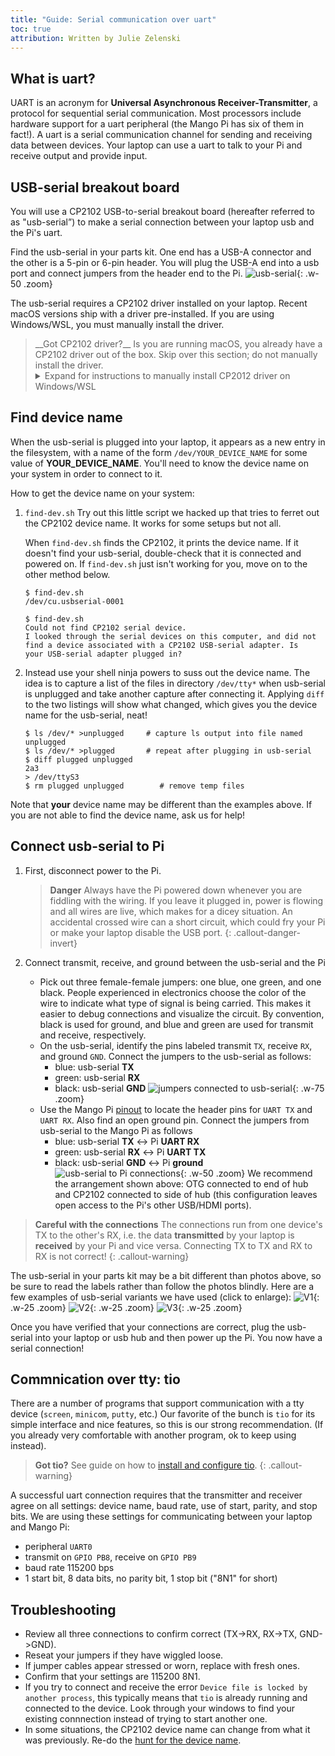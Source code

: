 ```yaml
---
title: "Guide: Serial communication over uart"
toc: true
attribution: Written by Julie Zelenski
---
```

## What is uart?

UART is an acronym for __Universal Asynchronous Receiver-Transmitter__, a protocol for sequential serial communication.  Most processors include hardware support for a uart peripheral (the Mango Pi has six of them in fact!). A uart is a serial communication channel for sending and receiving data between devices. Your laptop can use a uart to talk to your Pi and receive output and provide input.

## USB-serial breakout board

You will use a CP2102 USB-to-serial breakout board (hereafter referred to as "usb-serial”) to make a serial connection between your laptop usb and the Pi's uart.

Find the usb-serial in your parts kit. One end has a USB-A connector and the other is a 5-pin or 6-pin header. You will plug the USB-A end into a usb port and connect jumpers from the header end to the Pi.
![usb-serial](../images/uart-usb-serial.jpg){: .w-50 .zoom}

The usb-serial requires a CP2102 driver installed on your laptop. Recent macOS versions ship with a driver pre-installed. If you are using Windows/WSL, you must manually install the driver.

<blockquote class="callout-warning" markdown="1">
__Got CP2102 driver?__  Is you are running macOS, you already have a CP2102 driver out of the box. Skip over this section; do not manually install the driver.
<details markdown="1">
<summary>Expand for instructions to manually install CP2012 driver on Windows/WSL</summary>
1. Only use these instructions for Windows v10 or v11.
1. Installing the CP2102 driver is done from Windows (not inside the WSL terminal). Switch to your Windows web browser and go to the Silicon Labs [CP210x Downloads page](https://www.silabs.com/developers/usb-to-uart-bridge-vcp-drivers?tab=downloads).
1. Select the "Downloads" tab and find "CP210x Windows Drivers v6.7.6". Download this zip file.
    - __Be sure to choose version 6.7.6!__ Don't be confused by other drivers with similar names and slightly different version numbers. The version to download is exactly __CP210x Windows Drivers v6.7.6__.
1. Extract all files from the downloaded zip file. Look in the uncompressed folder for the installer exe file that matches the architecture of your laptop.  If your laptop is 64-bit, the installer exe is named `CP210xVCPInstaller_x64.exe`. If 32-bit, it is `CP210xVCPInstaller_x86.exe`.
    - If you are not sure whether your laptop is 32 or 64-bit, use command `dpkg --print-architecture` in your WSL terminal and look for a response of `amd64` (64-bit) or `i386` (32-bit).
1. Run the installer exe file and follow its instructions.
</details>
</blockquote>

<A name="find-dev"></A>
## Find device name
When the usb-serial is plugged into your laptop, it appears as a new entry in the filesystem, with a name of the form `/dev/YOUR_DEVICE_NAME` for some value of __YOUR_DEVICE_NAME__. You'll need to know the device name on your system in order to connect to it.

How to get the device name on your system:
1. `find-dev.sh`
    Try out this little script we hacked up that tries to ferret out the CP2102 device name. It works for some setups but not all.

    When `find-dev.sh` finds the CP2102, it prints the device name. If it doesn't find your usb-serial, double-check that it is connected and powered on. If `find-dev.sh` just isn't working for you, move on to the other method below.

    ```console
    $ find-dev.sh
    /dev/cu.usbserial-0001

    $ find-dev.sh
    Could not find CP2102 serial device.
    I looked through the serial devices on this computer, and did not
    find a device associated with a CP2102 USB-serial adapter. Is
    your USB-serial adapter plugged in?
    ```

1.  Instead use your shell ninja powers to suss out the device name.
    The idea is to capture a list of the files in directory `/dev/tty*` when usb-serial is unplugged and take another capture after connecting it. Applying `diff` to the two listings will show what changed, which gives you the device name for the usb-serial, neat!

    ```console?prompt=$
    $ ls /dev/* >unplugged     # capture ls output into file named unplugged
    $ ls /dev/* >plugged       # repeat after plugging in usb-serial
    $ diff plugged unplugged
    2a3
    > /dev/ttyS3
    $ rm plugged unplugged        # remove temp files
    ```

Note that __your__ device name may be different than the examples above.
If you are not able to find the device name, ask us for help!

## Connect usb-serial to Pi
1. First, disconnect power to the Pi.

    >**Danger** Always have the Pi powered down whenever you are fiddling with the wiring.
    If you leave it plugged in, power is flowing and all wires are live, which makes for a dicey situation. An accidental crossed wire can a short circuit, which could fry your Pi or make your
    laptop disable the USB port.
    {: .callout-danger-invert}

2. Connect transmit, receive, and ground between the usb-serial and the Pi
    - Pick out three female-female jumpers: one blue, one green, and one black. People experienced in electronics choose the color of the wire to indicate what type of signal is being carried.  This makes it easier to debug connections and visualize the circuit. By convention, black is used for ground, and blue and green are used for transmit and receive, respectively.
    - On the usb-serial, identify the pins labeled transmit `TX`, receive `RX`, and ground `GND`. Connect the jumpers to the usb-serial as follows:
        - blue: usb-serial __TX__
        - green: usb-serial __RX__
        - black: usb-serial __GND__
        ![jumpers connected to usb-serial](../images/usb-serial-connect.png){: .w-75 .zoom}
    - Use the Mango Pi [pinout](/guides/refcard) to locate the header pins for `UART TX` and `UART RX`. Also find an open ground pin. Connect the jumpers from usb-serial to the Mango Pi as follows
        - blue: usb-serial __TX__ <-> Pi __UART RX__
        - green: usb-serial __RX__ <-> Pi __UART TX__
        - black: usb-serial __GND__ <-> Pi __ground__
        ![usb-serial to Pi connections](../images/uart-usb-serial-connect.jpg){: .w-50 .zoom}
    We recommend the arrangement shown above: OTG connected to end of hub and CP2102 connected to side of hub (this configuration leaves open access to the Pi's other USB/HDMI ports).

>__Careful with the connections__ The connections run from one device's TX to the other's RX, i.e. the data __transmitted__ by your laptop is __received__ by your Pi and vice versa. Connecting TX to TX and RX to RX is not correct!
{: .callout-warning}

The usb-serial in your parts kit may be a bit different than photos above, so be sure to read the labels rather than follow the photos blindly. Here are a few examples of usb-serial variants we have used (click to enlarge):
![V1](../images/uart-usb-serial-v1.jpg){: .w-25 .zoom} ![V2](../images/uart-usb-serial-v2.jpg){: .w-25 .zoom}  ![V3](../images/uart-usb-serial-v3.jpg){: .w-25 .zoom}

Once you have verified that your connections are correct, plug the usb-serial into your laptop or usb hub and then power up the Pi. You now have a serial connection!

## Commnication over tty: tio

There are a number of programs that support communication with a tty device (`screen`, `minicom`, `putty`, etc.) Our favorite of the bunch is `tio` for its simple interface and nice features, so this is our strong recommendation. (If you already very comfortable with another program, ok to keep using instead).

> __Got tio?__  See guide on how to [install and configure tio](/guides/install/tio).
{: .callout-warning}


A successful uart connection requires that the transmitter and receiver agree on all settings: device name, baud rate, use of start, parity, and stop bits. We are using these settings for communicating between your laptop and Mango Pi:
- peripheral `UART0`
- transmit on `GPIO PB8`, receive on `GPIO PB9`
- baud rate 115200 bps
- 1 start bit, 8 data bits, no parity bit, 1 stop bit ("8N1" for short)

<a name="troubleshooting"></a>
## Troubleshooting 
- Review all three connections to confirm correct (TX->RX, RX->TX, GND->GND).
- Reseat your jumpers if they have wiggled loose.
- If jumper cables appear stressed or worn, replace with fresh ones.
- Confirm that your settings are 115200 8N1.
- If you try to connect and receive the error `Device file is locked by another process`, this typically means that `tio` is already running and connected to the device. Look through your windows to find your existing connnection instead of trying to start another one.
- In some situations, the CP2102 device name can change from what it was previously. Re-do the [hunt for the device name](#find-dev).


